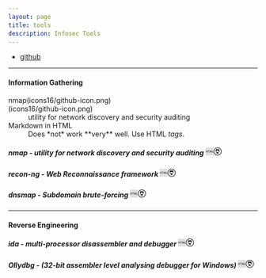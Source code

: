 ```yaml
---
layout: page
title: tools
description: Infosec Tools
---
```


<div class="navbar">
    <div class="navbar-inner">
        <ul class="nav">
            <li><a href="https://github.com/dynamicparallax?tab=repositories">github</a></li>
        </ul>
    </div>
</div>

---

#### Information Gathering

<dl>
  <dt>nmap(icons16/github-icon.png)</dt>(icons16/github-icon.png)
  <dd>utility for network discovery and security auditing</dd>

  <dt>Markdown in HTML</dt>
  <dd>Does *not* work **very** well. Use HTML <em>tags</em>.</dd>
</dl>
    
##### nmap - *utility for network discovery and security auditing* <a href="https://nmap.org/" target="_blank">![html](icons16/html-icon.png)</a><a href="https://www.hex-rays.com/products/ida/" target="_blank">![git](icons16/github-icon.png)</a>

##### recon-ng - *Web Reconnaissance framework* <a href="https://bitbucket.org/LaNMaSteR53/recon-ng" target="_blank">![html](icons16/html-icon.png)</a><a href="https://www.hex-rays.com/products/ida/" target="_blank">![git](icons16/github-icon.png)</a>

##### dnsmap - *Subdomain brute-forcing* <a href="https://github.com/makefu/dnsmap" target="_blank">![html](icons16/html-icon.png)</a><a href="https://www.hex-rays.com/products/ida/" target="_blank">![git](icons16/github-icon.png)</a>

---

#### Reverse Engineering

##### ida - *multi-processor disassembler and debugger* <a href="https://www.hex-rays.com/products/ida/" target="_blank">![html](icons16/html-icon.png)</a><a href="https://www.hex-rays.com/products/ida/" target="_blank">![git](icons16/github-icon.png)</a>

##### Ollydbg - (32-bit assembler level analysing debugger for Windows) <a href="http://www.ollydbg.de/" target="_blank">![html](icons16/html-icon.png)</a><a href="http://www.ollydbg.de/" target="_blank">![git](icons16/github-icon.png)</a>
